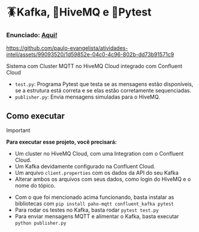 # 🪳Kafka, 🍯HiveMQ e 🐍Pytest 

### Enunciado: [Aqui!](https://rmnicola.github.io/m9-ec-encontros/ponderada7)

https://github.com/paulo-evangelista/atividades-inteli/assets/99093520/1d59852e-04c0-4c96-802b-dd73b91571c9

Sistema com Cluster MQTT no HiveMQ Cloud integrado com Confluent Cloud

- `test.py`: Programa Pytest que testa se as mensagens estão disponíveis, se a estrutura está correta e se elas estão corretamente sequenciadas.
- `publisher.py`: Envia mensagens simuladas para o HiveMQ.

## Como executar

> [!IMPORTANT]
> **Para executar esse projeto, você precisará:**
> - Um cluster no HiveMQ Cloud, com uma Integration com o Confluent Cloud.
> - Um Kafka devidamente configurado na Confluent Cloud.
> - Um arquivo `client.properties` com os dados da API do seu Kafka
> - Alterar ambos os arquivos com seus dados, como login do HiveMQ e o nome do tópico.

- Com o que foi mencionado acima funcionando, basta instalar as bibliotecas com `pip install paho-mqtt confluent_kafka pytest`
- Para rodar os testes no Kafka, basta rodar `pytest test.py`
- Para enviar mensagens MQTT e alimentar o Kafka, basta executar `python publisher.py`
